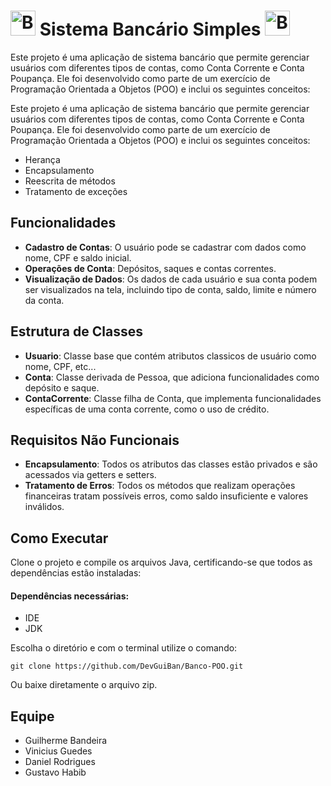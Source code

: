 # <img src="https://cdn.icon-icons.com/icons2/2601/PNG/512/piggy_bank_icon_155904.png" alt="Banco Logo" width="40" height="40"> Sistema Bancário Simples <img src="https://cdn.icon-icons.com/icons2/2601/PNG/512/piggy_bank_icon_155904.png" alt="Banco Logo" width="40" height="40">

Este projeto é uma aplicação de sistema bancário que permite gerenciar usuários com diferentes tipos de contas, como Conta Corrente e Conta Poupança. Ele foi desenvolvido como parte de um exercício de Programação Orientada a Objetos (POO) e inclui os seguintes conceitos:


Este projeto é uma aplicação de sistema bancário que permite gerenciar usuários com diferentes tipos de contas, como Conta Corrente e Conta Poupança. Ele foi desenvolvido como parte de um exercício de Programação Orientada a Objetos (POO) e inclui os seguintes conceitos:

- Herança
- Encapsulamento
- Reescrita de métodos
- Tratamento de exceções

## Funcionalidades

- **Cadastro de Contas**: O usuário pode se cadastrar com dados como nome, CPF e saldo inicial.
- **Operações de Conta**: Depósitos, saques e contas correntes.
- **Visualização de Dados**: Os dados de cada usuário e sua conta podem ser visualizados na tela, incluindo tipo de conta, saldo, limite e número da conta.

## Estrutura de Classes

- **Usuario**: Classe base que contém atributos classicos de usuário como nome, CPF, etc...
- **Conta**: Classe derivada de Pessoa, que adiciona funcionalidades como depósito e saque.
- **ContaCorrente**: Classe filha de Conta, que implementa funcionalidades específicas de uma conta corrente, como o uso de crédito.

## Requisitos Não Funcionais

- **Encapsulamento**: Todos os atributos das classes estão privados e são acessados via getters e setters.
- **Tratamento de Erros**: Todos os métodos que realizam operações financeiras tratam possíveis erros, como saldo insuficiente e valores inválidos.

## Como Executar

Clone o projeto e compile os arquivos Java, certificando-se que todos as dependências estão instaladas:

#### Dependências necessárias:
- IDE
- JDK

Escolha o diretório e com o terminal utilize o comando:
```
git clone https://github.com/DevGuiBan/Banco-POO.git
```
Ou baixe diretamente o arquivo zip.

## Equipe

- Guilherme Bandeira
- Vinicius Guedes
- Daniel Rodrigues
- Gustavo Habib
